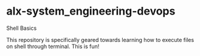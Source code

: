 # alx-system_engineering-devops
Shell Basics

This repository is specifically geared towards learning how to execute files on shell through terminal.
This is fun!
